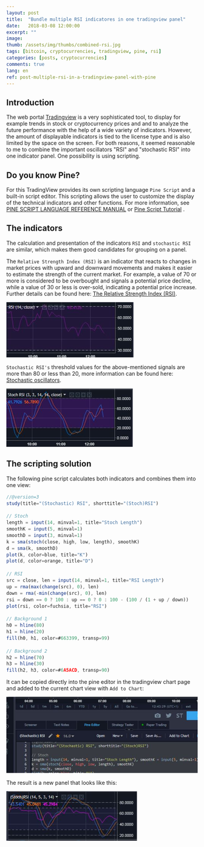 ```yaml
---
layout: post
title:  "Bundle multiple RSI indicatores in one tradingview panel"
date:   2018-03-08 12:00:00
excerpt: ""
image:
thumb: /assets/img/thumbs/combined-rsi.jpg
tags: [bitcoin, cryptocurrencies, tradingview, pine, rsi]
categories: [posts, cryptocurrencies]
comments: true
lang: en
ref: post-multiple-rsi-in-a-tradingview-panel-with-pine
---
```


## Introduction

The web portal [Tradingview](https://tradingview.com) is a very sophisticated tool, to display for example trends in stock or cryptocurrency prices and and to analyze the future performance with the help of a wide variety of indicators. However, the amount of displayable indicators is tied to the license type and is also limited by the space on the screen. For both reasons, it seemed reasonable to me to combine the important oscillators "RSI" and "stochastic RSI" into one indicator panel. One possibility is using scripting.

## Do you know Pine?

For this TradingView provides its own scripting language `Pine Script` and a built-in script editor. This scripting allows the user to customize the display of the technical indicators and other functions. For more information, see [PINE SCRIPT LANGUAGE REFERENCE MANUAL](https://www.tradingview.com/study-script-reference/) or [Pine Script Tutorial](https://www.tradingview.com/wiki/Pine_Script_Tutorial) .

## The indicators

The calculation and presentation of the indicators `RSI` and `stochastic RSI` are similar, which makes them good candidates for grouping on a panel.

The `Relative Strength Index (RSI)` is an indicator that reacts to changes in market prices with upward and downward movements and makes it easier to estimate the strength of the current market. For example, a value of 70 or more is considered to be overbought and signals a potential price decline, while a value of 30 or less is over-sold, indicating a potential price increase. Further details can be found here: [The Relative Strength Index (RSI)](https://www.oanda.com/forex-trading/learn/trading-tools-strategies/rsi).

![Relative-Strength-Index](/assets/img/rsi.jpg)

`Stochastic RSI's` threshold values for the above-mentioned signals are more than 80 or less than 20, more information can be found here: [Stochastic oscillators](https://www.oanda.com/forex-trading/learn/trading-tools-strategies/stochastic).

![stochastic RSI](/assets/img/stoch-rsi.jpg) 

## The scripting solution

The following pine script calculates both indicators and combines them into one view:

``` javascript
//@version=3
study(title="(Stochastic) RSI", shorttitle="(Stoch)RSI")

// Stoch
length = input(14, minval=1, title="Stoch Length")
smoothK = input(5, minval=1)
smoothD = input(3, minval=1)
k = sma(stoch(close, high, low, length), smoothK)
d = sma(k, smoothD)
plot(k, color=blue, title="K")
plot(d, color=orange, title="D")

// RSI
src = close, len = input(14, minval=1, title="RSI Length")
up = rma(max(change(src), 0), len)
down = rma(-min(change(src), 0), len)
rsi = down == 0 ? 100 : up == 0 ? 0 : 100 - (100 / (1 + up / down))
plot(rsi, color=fuchsia, title="RSI")

// Background 1
h0 = hline(80)
h1 = hline(20)
fill(h0, h1, color=#663399, transp=99)

// Background 2
h2 = hline(70)
h3 = hline(30)
fill(h2, h3, color=#6A5ACD, transp=90)
```

It can be copied directly into the pine editor in the tradingview chart page and added to the current chart view with `Add to Chart`:

![pine editor](/assets/img/pine-editor.jpg) 

The result is a new panel that looks like this:

![combined (stochastic) RSI](/assets/img/combined-rsi.jpg) 

 

